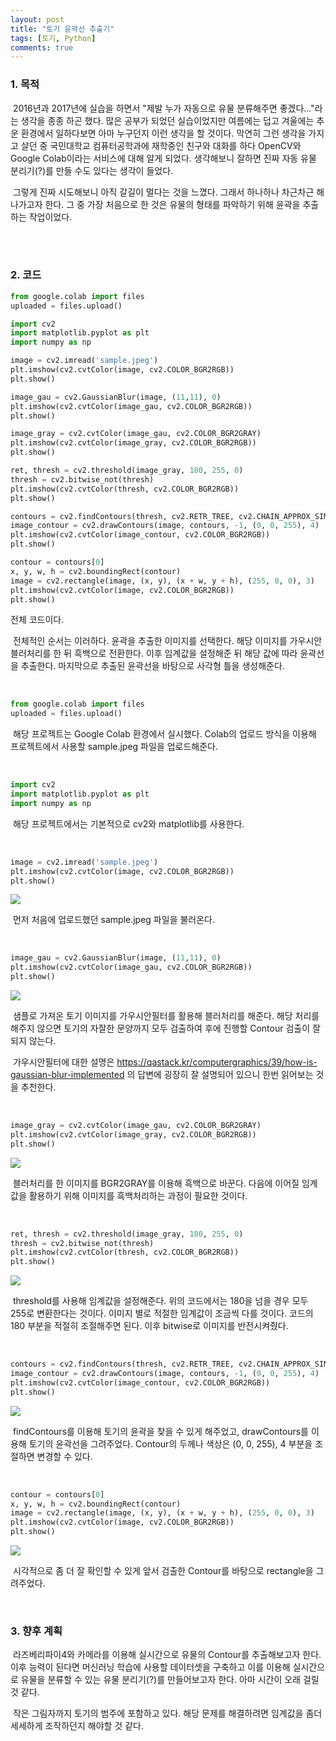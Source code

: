 ```yaml
---
layout: post
title: "토기 윤곽선 추출기"
tags: [토기, Python]
comments: true
---
```


### 1. 목적

​	2016년과 2017년에 실습을 하면서 "제발 누가 자동으로 유물 분류해주면 좋겠다..."라는 생각을 종종 하곤 했다. 많은 공부가 되었던 실습이었지만 여름에는 덥고 겨울에는 추운 환경에서 일하다보면 아마 누구던지 이런 생각을 할 것이다. 막연히 그런 생각을 가지고 살던 중 국민대학교 컴퓨터공학과에 재학중인 친구와 대화를 하다 OpenCV와 Google Colab이라는 서비스에 대해 알게 되었다. 생각해보니 잘하면 진짜 자동 유물 분리기(?)를 만들 수도 있다는 생각이 들었다. 

​	그렇게 진짜 시도해보니 아직 갈길이 멀다는 것을 느꼈다. 그래서 하나하나 차근차근 해나가고자 한다. 그 중 가장 처음으로 한 것은 유물의 형태를 파악하기 위해 윤곽을 추출하는 작업이었다.

<br><br>



### 2. 코드

```python
from google.colab import files
uploaded = files.upload()

import cv2
import matplotlib.pyplot as plt
import numpy as np

image = cv2.imread('sample.jpeg')
plt.imshow(cv2.cvtColor(image, cv2.COLOR_BGR2RGB))
plt.show()

image_gau = cv2.GaussianBlur(image, (11,11), 0)
plt.imshow(cv2.cvtColor(image_gau, cv2.COLOR_BGR2RGB))
plt.show()

image_gray = cv2.cvtColor(image_gau, cv2.COLOR_BGR2GRAY)
plt.imshow(cv2.cvtColor(image_gray, cv2.COLOR_BGR2RGB))
plt.show()

ret, thresh = cv2.threshold(image_gray, 180, 255, 0)
thresh = cv2.bitwise_not(thresh)
plt.imshow(cv2.cvtColor(thresh, cv2.COLOR_BGR2RGB))
plt.show()

contours = cv2.findContours(thresh, cv2.RETR_TREE, cv2.CHAIN_APPROX_SIMPLE)[0]
image_contour = cv2.drawContours(image, contours, -1, (0, 0, 255), 4)
plt.imshow(cv2.cvtColor(image_contour, cv2.COLOR_BGR2RGB))
plt.show()

contour = contours[0]
x, y, w, h = cv2.boundingRect(contour)
image = cv2.rectangle(image, (x, y), (x + w, y + h), (255, 0, 0), 3)
plt.imshow(cv2.cvtColor(image, cv2.COLOR_BGR2RGB))
plt.show()
```

전체 코드이다.

​	전체적인 순서는 이러하다. 윤곽을 추출한 이미지를 선택한다. 해당 이미지를 가우시안블러처리를 한 뒤 흑백으로 전환한다. 이후 임계값을 설정해준 뒤 해당 값에 따라 윤곽선을 추출한다. 마지막으로 추출된 윤곽선을 바탕으로 사각형 틀을 생성해준다.

<br>

```python
from google.colab import files
uploaded = files.upload()
```

​	해당 프로젝트는 Google Colab 환경에서 실시했다. Colab의 업로드 방식을 이용해 프로젝트에서 사용할 sample.jpeg 파일을 업로드해준다.

<br>

```python
import cv2
import matplotlib.pyplot as plt
import numpy as np
```

​	해당 프로젝트에서는 기본적으로 cv2와 matplotlib를 사용한다.

<br>

```python
image = cv2.imread('sample.jpeg')
plt.imshow(cv2.cvtColor(image, cv2.COLOR_BGR2RGB))
plt.show()
```

<img src="https://github.com/ChanToRe/ChanToRe.github.io/blob/master/images/sort1.png?raw=true"/>

​	먼저 처음에 업로드했던 sample.jpeg 파일을 불러온다. 

<br>

```python
image_gau = cv2.GaussianBlur(image, (11,11), 0)
plt.imshow(cv2.cvtColor(image_gau, cv2.COLOR_BGR2RGB))
plt.show()
```

<img src="https://github.com/ChanToRe/ChanToRe.github.io/blob/master/images/sort2.png?raw=true"/>

​	샘플로 가져온 토기 이미지를 가우시안필터를 활용해 블러처리를 해준다. 해당 처리를 해주지 않으면 토기의 자잘한 문양까지 모두 검출하여 후에 진행할 Contour 검출이 잘 되지 않는다. 

​	가우시안필터에 대한 설명은 https://qastack.kr/computergraphics/39/how-is-gaussian-blur-implemented 의 답변에 굉장히 잘 설명되어 있으니 한번 읽어보는 것을 추천한다.

<br>

```python
image_gray = cv2.cvtColor(image_gau, cv2.COLOR_BGR2GRAY)
plt.imshow(cv2.cvtColor(image_gray, cv2.COLOR_BGR2RGB))
plt.show()
```

<img src="https://github.com/ChanToRe/ChanToRe.github.io/blob/master/images/sort3.png?raw=true"/>

​	블러처리를 한 이미지를 BGR2GRAY를 이용해 흑백으로 바꾼다. 다음에 이어질 임계값을 활용하기 위해 이미지를 흑백처리하는 과정이 필요한 것이다.

<br>

```python
ret, thresh = cv2.threshold(image_gray, 180, 255, 0)
thresh = cv2.bitwise_not(thresh)
plt.imshow(cv2.cvtColor(thresh, cv2.COLOR_BGR2RGB))
plt.show()
```

<img src="https://github.com/ChanToRe/ChanToRe.github.io/blob/master/images/sort4.png?raw=true"/>

​	threshold를 사용해 임계값을 설정해준다. 위의 코드에서는 180을 넘을 경우 모두 255로 변환한다는 것이다. 이미지 별로 적절한 임계값이 조금씩 다를 것이다. 코드의 180 부분을 적절히 조절해주면 된다. 이후 bitwise로 이미지를 반전시켜줬다.

<br>

```python
contours = cv2.findContours(thresh, cv2.RETR_TREE, cv2.CHAIN_APPROX_SIMPLE)[0]
image_contour = cv2.drawContours(image, contours, -1, (0, 0, 255), 4)
plt.imshow(cv2.cvtColor(image_contour, cv2.COLOR_BGR2RGB))
plt.show()
```

<img src="https://github.com/ChanToRe/ChanToRe.github.io/blob/master/images/sort5.png?raw=true"/>

​	findContours를 이용해 토기의 윤곽을 찾을 수 있게 해주었고, drawContours를 이용해 토기의 윤곽선을 그려주었다. Contour의 두께나 색상은 (0, 0, 255), 4 부분을 조절하면 변경할 수 있다.

<br>

```python
contour = contours[0]
x, y, w, h = cv2.boundingRect(contour)
image = cv2.rectangle(image, (x, y), (x + w, y + h), (255, 0, 0), 3)
plt.imshow(cv2.cvtColor(image, cv2.COLOR_BGR2RGB))
plt.show()
```

<img src="https://github.com/ChanToRe/ChanToRe.github.io/blob/master/images/sort6.png?raw=true"/>

​	시각적으로 좀 더 잘 확인할 수 있게 앞서 검출한 Contour를 바탕으로 rectangle을 그려주었다.  

<br>

### 3. 향후 계획

​	라즈베리파이4와 카메라를 이용해 실시간으로 유물의 Contour를 추출해보고자 한다. 이후 능력이 된다면 머신러닝 학습에 사용할 데이터셋을 구축하고 이를 이용해 실시간으로 유물을 분류할 수 있는 유물 분리기(?)를 만들어보고자 한다. 아마 시간이 오래 걸릴 것 같다.

​	작은 그림자까지 토기의 범주에 포함하고 있다. 해당 문제를 해결하려면 임계값을 좀더 세세하게 조작하던지 해야할 것 같다.